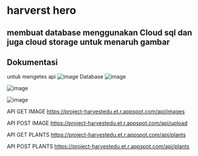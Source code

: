 # harverst hero

## membuat database menggunakan Cloud sql dan juga cloud storage untuk menaruh gambar


## Dokumentasi 
untuk mengetes api
![image](https://github.com/rifqiislami/HarvestHero/assets/160229817/a7919bad-dbf2-4604-9e4a-bb963a62c993)
Database
![image](https://github.com/rifqiislami/HarvestHero/assets/160229817/28773d41-3468-4623-b39c-09ef43e776f4)

![image](https://github.com/rifqiislami/HarvestHero/assets/160229817/cc32ea10-87fb-4018-b76b-6bf77621644a)

![image](https://github.com/rifqiislami/HarvestHero/assets/160229817/8c54682a-8973-404c-827a-e6f2b7db605a)




API GET IMAGE https://project-harvestedu.et.r.appspot.com/api/images

API POST IMAGE https://project-harvestedu.et.r.appspot.com/api/upload

API GET PLANTS https://project-harvestedu.et.r.appspot.com/api/plants

API POST PLANTS https://project-harvestedu.et.r.appspot.com/api/plants
